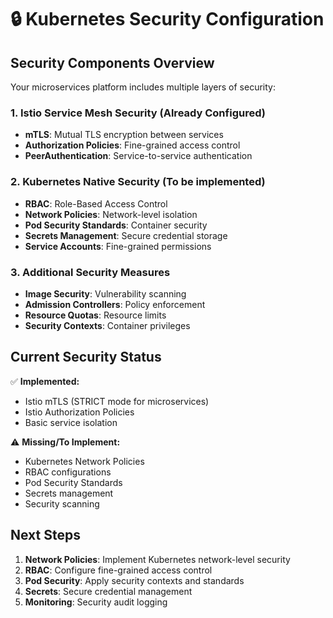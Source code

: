# 🔒 Kubernetes Security Configuration

## Security Components Overview

Your microservices platform includes multiple layers of security:

### 1. Istio Service Mesh Security (Already Configured)

- **mTLS**: Mutual TLS encryption between services
- **Authorization Policies**: Fine-grained access control
- **PeerAuthentication**: Service-to-service authentication

### 2. Kubernetes Native Security (To be implemented)

- **RBAC**: Role-Based Access Control
- **Network Policies**: Network-level isolation
- **Pod Security Standards**: Container security
- **Secrets Management**: Secure credential storage
- **Service Accounts**: Fine-grained permissions

### 3. Additional Security Measures

- **Image Security**: Vulnerability scanning
- **Admission Controllers**: Policy enforcement
- **Resource Quotas**: Resource limits
- **Security Contexts**: Container privileges

## Current Security Status

✅ **Implemented:**

- Istio mTLS (STRICT mode for microservices)
- Istio Authorization Policies
- Basic service isolation

⚠️ **Missing/To Implement:**

- Kubernetes Network Policies
- RBAC configurations
- Pod Security Standards
- Secrets management
- Security scanning

## Next Steps

1. **Network Policies**: Implement Kubernetes network-level security
2. **RBAC**: Configure fine-grained access control
3. **Pod Security**: Apply security contexts and standards
4. **Secrets**: Secure credential management
5. **Monitoring**: Security audit logging
